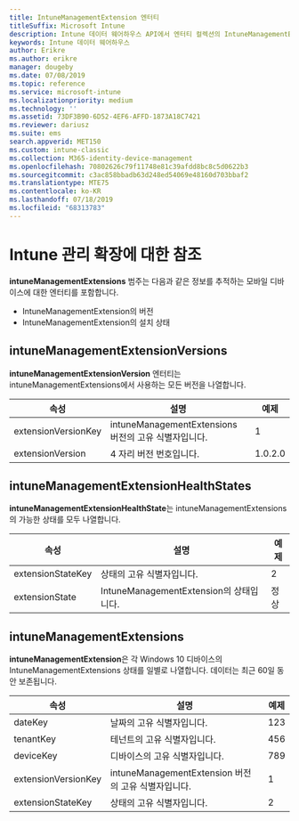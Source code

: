 ```yaml
---
title: IntuneManagementExtension 엔터티
titleSuffix: Microsoft Intune
description: Intune 데이터 웨어하우스 API에서 엔터티 컬렉션의 IntuneManagementExtension 엔터티 범주에 대한 참조 항목입니다.
keywords: Intune 데이터 웨어하우스
author: Erikre
ms.author: erikre
manager: dougeby
ms.date: 07/08/2019
ms.topic: reference
ms.service: microsoft-intune
ms.localizationpriority: medium
ms.technology: ''
ms.assetid: 73DF3B90-6D52-4EF6-AFFD-1873A18C7421
ms.reviewer: dariusz
ms.suite: ems
search.appverid: MET150
ms.custom: intune-classic
ms.collection: M365-identity-device-management
ms.openlocfilehash: 70802626c79f11748e81c39afdd8bc8c5d0622b3
ms.sourcegitcommit: c3ac858bbadb63d248ed54069e48160d703bbaf2
ms.translationtype: MTE75
ms.contentlocale: ko-KR
ms.lasthandoff: 07/18/2019
ms.locfileid: "68313783"
---
```

# <a name="reference-for-intune-management-extensions"></a>Intune 관리 확장에 대한 참조

**intuneManagementExtensions** 범주는 다음과 같은 정보를 추적하는 모바일 디바이스에 대한 엔터티를 포함합니다.

- IntuneManagementExtension의 버전
- IntuneManagementExtension의 설치 상태

## <a name="intunemanagementextensionversions"></a>intuneManagementExtensionVersions

**intuneManagementExtensionVersion** 엔터티는 intuneManagementExtensions에서 사용하는 모든 버전을 나열합니다.

| 속성  | 설명 | 예제 |
|---------|------------|--------|
| extensionVersionKey |intuneManagementExtensions 버전의 고유 식별자입니다. | 1 |
| extensionVersion |4 자리 버전 번호입니다. |1.0.2.0 |

## <a name="intunemanagementextensionhealthstates"></a>intuneManagementExtensionHealthStates

**intuneManagementExtensionHealthState**는 intuneManagementExtensions의 가능한 상태를 모두 나열합니다.

| 속성  | 설명 | 예제 |
|---------|------------|--------|
| extensionStateKey |상태의 고유 식별자입니다. | 2 |
| extensionState |IntuneManagementExtension의 상태입니다. | 정상 |

## <a name="intunemanagementextensions"></a>intuneManagementExtensions

**intuneManagementExtension**은 각 Windows 10 디바이스의 IntuneManagementExtensions 상태를 일별로 나열합니다.
데이터는 최근 60일 동안 보존됩니다. 


|      속성       |                         설명                         | 예제 |
|---------------------|-------------------------------------------------------------|---------|
|       dateKey       |               날짜의 고유 식별자입니다.                |   123   |
|      tenantKey      |              테넌트의 고유 식별자입니다.               |   456   |
|      deviceKey      |              디바이스의 고유 식별자입니다.               |   789   |
| extensionVersionKey | intuneManagementExtension 버전의 고유 식별자입니다. |    1    |
|  extensionStateKey  |             상태의 고유 식별자입니다.              |    2    |

